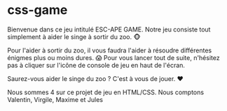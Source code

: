 # css-game 

Bienvenue dans ce jeu intitulé ESC-APE GAME. Notre jeu consiste tout simplement à aider le singe à sortir du zoo. :monkey_face:

Pour l'aider à sortir du zoo, il vous faudra l'aider à résoudre différentes énigmes plus ou moins dures. :scream:
Pour vous lancer tout de suite, n'hésitez pas à cliquer sur l'icône de console de jeu en haut de l'écran.

Saurez-vous aider le singe du zoo ? C'est à vous de jouer. :heart:

Nous sommes 4 sur ce projet de jeu en HTML/CSS. Nous comptons Valentin, Virgile, Maxime et Jules